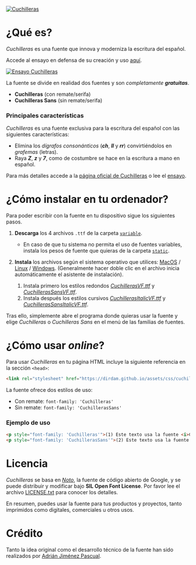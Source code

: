[![Cuchilleras](https://dirdam.github.io/images/cuchilleras/logo_cuchilleras.png)](https://dirdam.github.io/cuchilleras.html)

# ¿Qué es?

*Cuchilleras* es una fuente que innova y moderniza la escritura del español.

Accede al ensayo en defensa de su creación y uso [aquí](https://dirdam.github.io/assets/others/Cuchilleras.pdf).

[![Ensayo Cuchilleras](https://dirdam.github.io/images/cuchilleras/pic_cuchilleras_preview.png)](https://dirdam.github.io/assets/others/Cuchilleras.pdf)

La fuente se divide en realidad dos fuentes y son *completamente* ***gratuitas***.

- **Cuchilleras** (con remate/serifa)
- **Cuchilleras Sans** (sin remate/serifa)

### Principales características

*Cuchilleras* es una fuente exclusiva para la escritura del español con las siguientes características:

- Elimina los *dígrafos consonánticos* (***ch***, ***ll*** y ***rr***) convirtiéndolos en *grafemas* (letras).
- Raya ***Z***, ***z*** y ***7***, como de costumbre se hace en la escritura a mano en español.

Para más detalles accede a la [página oficial de Cuchilleras](https://dirdam.github.io/cuchilleras) o lee el [ensayo](https://dirdam.github.io/assets/others/Cuchilleras.pdf).

# ¿Cómo instalar en tu ordenador?

Para poder escribir con la fuente en tu dispositivo sigue los siguientes pasos.
1. **Descarga** los 4 archivos `.ttf` de la carpeta [`variable`](./variable/).
    - En caso de que tu sistema no permita el uso de fuentes variables, instala los pesos de fuente que quieras de la carpeta [`static`](./static/).
2. **Instala** los archivos según el sistema operativo que utilices: [MacOS](https://support.apple.com/es-es/guide/font-book/fntbk1000/mac) / [Linux](https://www.google.com/search?q=instalar+fuentes+en+gnu%2Blinux) / [Windows](https://support.microsoft.com/es-es/office/agregar-una-fuente-b7c5f17c-4426-4b53-967f-455339c564c1). (Generalmente hacer doble clic en el archivo inicia automáticamente el asistente de instalación).

    1. Instala primero los estilos redondos *[CuchillerasVF.ttf](./variable/CuchillerasVF.ttf)* y *[CuchillerasSansVF.ttf](./variable/CuchillerasSansVF.ttf)*.
    2. Instala después los estilos cursivos *[CuchillerasItalicVF.ttf](./variable/CuchillerasItalicVF.ttf)* y *[CuchillerasSansItalicVF.ttf](./variable/CuchillerasSansItalicVF.ttf)*.

Tras ello, simplemente abre el programa donde quieras usar la fuente y elige *Cuchilleras* o *Cuchilleras Sans* en el menú de las familias de fuentes.

# ¿Cómo usar *online*?

Para usar *Cuchilleras* en tu página HTML incluye la siguiente referencia en la sección `<head>`:
```html
<link rel="stylesheet" href="https://dirdam.github.io/assets/css/cuchilleras.css">
```

La fuente ofrece dos estilos de uso:
- Con remate: `font-family: 'Cuchilleras'`
- Sin remate: `font-family: 'CuchillerasSans'`

### Ejemplo de uso

```html
<p style="font-family: 'Cuchilleras'">(1) Este texto usa la fuente <i>Cuchilleras</i> (<b>con</b> remate).</p>
<p style="font-family: 'CuchillerasSans'">(2) Este texto usa la fuente <i>Cuchilleras Sans</i> (<b>sin</b> remate).</p>
```

# Licencia

*Cuchilleras* se basa en [*Noto*](https://fonts.google.com/noto), la fuente de código abierto de Google, y se puede distribuir y modificar bajo **SIL Open Font License**. Por favor lee el archivo [LICENSE.txt](./LICENSE.txt) para conocer los detalles.

En resumen, puedes usar la fuente para tus productos y proyectos, tanto imprimidos como digitales, comerciales u otros usos.

# Crédito

Tanto la idea original como el desarrollo técnico de la fuente han sido realizados por [Adrián Jiménez Pascual](https://dirdam.github.io#es).
